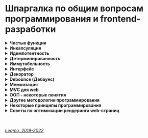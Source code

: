 <h1>Шпаргалка по общим вопросам программирования и frontend-разработки</h1>

[//]: # (Чистые функции)
<details><summary><b>Чистые функции</b></summary><p>

Детерминированная функция, которая не производит побочных эффектов.

Чистые функции — не меняют свои входные данные и предсказуемо возвращают один и тот же результат для одинаковых
аргументов.

Чистая функция:

- `идемпотента` - при повторении операции даст тот же эффект
- `детерминирована` - для одних и тех же данных всегда выдаёт тот же результат
- `иммутабельна` - неизменяема. Функция не меняет входящие данные. Делает копию, и работает уже с ней.
- без `сайд-эффектов` - без побочных эффектов. Например: какой-то внешний объект изменился, функция от него зависела, и
  при тех же входящих данных (которые мы напрямую передали при вызове функции) мы получили новый результат (т.к. она ещё
  взаимодействует с каким-то внешним объектом, который тоже меняется). Например, нельзя делать AJAX-запросы

**Почему важна `иммутабельность`**<br>
У нас ссылочный тип данных - функция изменит входящие данные, и они изменятся в объекте где хранятся (например объект в
памяти). Соответственно эти изменения могут вылезти где-то ещё. Один метод компонента случайно изменил данные, а другой
метод потом взял уже изменённые (хотя ему нужны были оригинальные)...

**Функция должна что-то возвращать**<br>
Функция не меняет никакие данные которые в ней пришли, и не меняет ничего во внешнем мире.<br>
Чтоб в такой функции был какой-то смысл - она должна что-то возвращать, делать return().

**Мутирующие и немутирующие методы**<br>
В JS особенно внимательно нужно относиться к массивам.<br>
Есть методы `мутирующие` и `немутирующие`.<br>

Примеры мутирующих методов:

- `push`
- `reverse`
- `splice`

Примеры немутирующих методов:

- `slice`

**Side-effect**<br>
Побочными эффектами называют любые взаимодействия с внешней средой. К ним относятся файловые операции, такие как запись
в файл, чтение файла, отправка или приём данных по сети и даже вывод в консоль.<br>
Кроме того, побочными эффектами считаются изменения внешних переменных (например, глобальных) и входных параметров в
случае, когда они передаются по ссылке.<br>
Побочные эффекты составляют одну из самых больших сложностей при разработке. Их наличие значительно затрудняет логику
кода и тестирование. Приводит к возникновению огромного числа ошибок. Только при работе с файлами количество возможных
ошибок измеряется сотней: начиная с того, что закончилось место на диске, заканчивая попыткой читать данные из
несуществующего файла. Для их предотвращения код обрастает большим числом проверок и защитных механизмов.<br>
Без побочных эффектов невозможно написать ни одной полезной программы. Какие бы важные вычисления она ни делала, их
результат должен быть как-то продемонстрирован. В самом простом случае его нужно вывести на экран, что автоматически
приводит нас к побочным эффектам. В реальных же приложениях, обычно, все сводится к взаимодействию с базой данных или
отправкой запросов по сети.<br>
Не существует способа избавиться от побочных эффектов совсем, но их влияние на программу можно минимизировать. Как
правило, в типичной программе побочных эффектов не так много по отношению к остальному коду, и происходят они лишь в
самом начале и в конце.<br> Например, программа, которая конвертирует файл из текстового формата в PDF, в идеале
выполняет ровно два побочных эффекта:

- Читает файл в самом начале работы программы.
- Записывает результат работы программы в новый файл.<br>
  Между этими двумя пунктами и происходит основная работа, которая содержит чистую алгоритмическую часть. Побочные
  эффекты в таком случае будут находиться только в верхнем слое приложения, а ядро, выполняющее основную работу,
  останется чистым от них.<br>
  Инкремент и декремент — единственные базовые арифметические операции в JS, которые обладают побочными эффектами (
  изменяют само значение в переменной). Именно поэтому с ними сложно работать в составных выражениях. Они могут
  приводить к таким сложноотлавливаемым ошибкам, что во многих языках вообще отказались от их введения (в Ruby и Python
  их нет). В JS стандарты кодирования предписывают их не использовать.

Примеры:

- Видоизменение входных параметров
- console.log
- HTTP вызовы (AJAX/fetch)
- Изменение в файловой системе
- Запросы DOM

**В ReactJS / Redux**<br>
Чистыми функциями должны быть:

- компоненты
- редьюсеры
- селекторы
<br>

Пример чистой функции

```js
function sum(a, b) {
    return a + b;
}
```    

Пример нечистой функции (записывает данные в свои же аргументы)
```js
function withdraw(account, amount) {
    account.total -= amount;
}
```

**Ссылки**

- [IT-Kamasutra #88 - pure function (чистая функция)](https://youtu.be/KU81NnNcjmw)
- [Hexlet - Чистые функции](https://ru.hexlet.io/courses/js-functions/lessons/pure-functions/theory_unit)
- Смотри также в разделе «[React — Компоненты. Компоненты = чистые функции](/Pages/JS/React.md)»

<br></p>
</details>

[//]: # (Инкапсуляция)
<details><summary><b>Инкапсуляция</b></summary><p>

Сокрытие лишних деталей.

<br></p>
</details>

[//]: # (Идемпотентность)
<details ><summary><b>Идемпотентность</b></summary><p>

Повторное применение операции к объекту дает тот же результат, что и первое.<br>
Свойство объекта или операции.

<br></p>
</details>

[//]: # (Детерминированность)
<details><summary><b>Детерминированность</b></summary><p>

Результат однозначно определяется исходными данными.<br>
Для одних и тех же исходных данных алгоритм выдаёт тот же результат.

<br></p>
</details>

[//]: # (Иммутабельность)
<details><summary><b>Иммутабельность</b></summary><p>

Неизменяемость.<br>
Функция не меняет входящие данные. Делает копию, и работает уже с ней.

<br></p>
</details>

[//]: # (Интерфейс)
<details><summary><b>Интерфейс</b></summary><p>

Как мы взаимодействуем с чем-то.<br>
Интерфейс объекта - какие свойства и методы у него есть.<br>
Интерфейс функции - её имя, какие параметры мы в неё передаём, какой ответ получаем...

<br></p>
</details>

[//]: # (Декоратор)
<details><summary><b>Декоратор</b></summary><p>

Микропаттерн оптимизации функции — позволяет добавить дополнительное поведение функции, не изменяя ее.

**Ссылки**
* [habr - Декораторы](https://habr.com/ru/post/60957/)

<br></p>
</details>

[//]: # (Debounce)
<details><summary><b>Debounce (Дебаунс)</b></summary><p>

"Декоратор" который возвращает обертку. Она откладывает вызов исходной функции на определенное время.<br>
Превращает несколько вызовов функции в течение определенного времени в один вызов.<br>
Причем задержка начинает заново отсчитываться с каждой новой попыткой вызова.

Возможны два варианта:
- Реальный вызов происходит только в случае, если с момента последней попытки прошло время, большее или равное задержке.
- Реальный вызов происходит сразу, а все остальные попытки вызова игнорируются, пока не пройдет время, большее или
  равное задержке, отсчитанной от времени последней попытки.

**Зачем?**<br>
Обычно debounce используют, если исходная функция вызывается чаще, чем это требуется.<br>
Например, DOM-события mousemove, resize, scroll генерируют очень частые вызовы обработчиков, поэтому в ряде случаев было
бы полезно обернуть такие обработчики в debounce.<br>
Другое применение – контроль пользовательского ввода текста: если при изменении поля INPUT требуется передавать на
сервер текущее введенное значение, это может создать большое количество однотипных запросов, особенно если пользователь
печатает очень быстро. В этом случае тоже весьма кстати будет ограничить число вызовов обработчика с помощью
debounce.<br>
Функция debounce крайне полезна, когда дело доходит до производительности обработчиков событий.

Ссылки:

* [habr - Декораторы](https://habr.com/ru/post/60957/)
* [Для чего нужна функция debounce и как она работает](http://gdrw.ru/reviews/tech/debounce-function-in-javascript)
* [learn.javascript.ru - реализация на js](https://learn.javascript.ru/task/debounce)
* [7 важных функций JavaScript](https://getinstance.info/articles/javascript/essential-javascript-functions/)

<br></p>
</details>

[//]: # (Мемоизация)
<details><summary><b>Мемоизация</b></summary><p>

Разновидность кэширования.<br>
Запоминаем предыдущие результаты вызова функции, и если вызывается снова - используем их из кэша

Для того чтобы функцию можно было подвергнуть мемоизации, она должна быть чистой, всегда возвращать одни и те же
значения в ответ на одни и те же аргументы.

Мемоизация — это компромисс между производительностью и потреблением памяти. Мемоизация хороша для функций, имеющих
сравнительно небольшой диапазон входных значений, что позволяет достаточно часто, при повторных вызовах функций,
задействовать значения, найденные ранее, не тратя на хранение данных слишком много памяти.

Может показаться, что собственные реализации мемоизации стоит применять, например, при обращениях к неким API из
браузерного кода. Однако, делать этого не нужно, так как браузер автоматически кэширует их, используя, в частности,
HTTP-кэш.

Если вы работаете с React/Redux, можете взглянуть на **reselect**. Тут используется селектор с мемоизацией. Это
позволяет
выполнять вычисления только в том случае, если в соответствующей части дерева состояний произошли изменения.

Пожалуй, лучше всего функции с мемоизацией показывают себя там, где выполняются сложные, ресурсоёмкие вычисления. Здесь
данная техника может значительно повысить производительность решения. Надо отметить, что нечто вроде вычисления
факториала или чисел Фибоначчи — это хорошие учебные примеры, но в реальном мире всё гораздо интереснее и сложнее.

**Ссылки**

- [https://habr.com/ru/company/ruvds/blog/332384/](https://habr.com/ru/company/ruvds/blog/332384/)

<br></p>
</details>

[//]: # (MVC для web)
<details><summary><b>MVC для web</b></summary><p>

`Model-View-Controller` (Модель-Вид-Контроллер)<br>
Конструкционный шаблон, архитектурный паттерн, концепция. 1979 г<br>
Описывает способ построения структуры приложения, сферы ответственности и взаимодействие каждой из частей в этой
структуре.

Основная идея: нужно чётко разделять ответственность за различное функционирование в наших приложениях.<br>
Делим приложение на 3 основных компонента, каждый отвечает за свои задачи.
Модификация каждого компонента может осуществляться независимо.

- `Model` - обработка данных и логика приложения
- `View` - представление данных пользователю (в любом формате). Пользовательский интерфейс
- `Controller` - обработка действий пользователя, вызов соответствующих ресурсов. Логика управления

Концепция стала популярна благодаря включению в две среды разработки: Struts и Ruby on Rails.

**Model**<br>
Для извлечения и манипуляций данными приложения.<br>
Данные и правила, которые используются для работы с данными.<br>
Содержит логику управления данными.

Только данные, которые должны быть обработаны в соответствии с правилами (дата не может указывать в будущее, e-mail
должен быть в определённом формате, имя не может быть длиннее Х символов, и так далее).

Даёт контроллеру представление данных, которые запросил пользователь (сообщение, страницу книги, фотоальбом, и тому
подобное). Модель данных будет одинаковой, вне зависимости от того, как мы хотим представлять их пользователю (таблицей,
списком...).

**View (Представление, Вид)**<br>
Отвечает за видимое пользователю отображение этих данных.
Применительно к web — формирует отдаваемый сервером браузеру пользователя HTML/CSS.

Обеспечивает различные способы представления данных, которые получены из модели.<br>
Это может быть шаблон, который заполняется данными. Может быть несколько различных view, и контроллер выбирает, какой
подходит наилучшим образом для текущей ситуации.

**Controller**<br>
Управляет всем этим оркестром. Содержит организационную логику.

Обеспечивает связь между пользователем и системой: контролирует ввод данных пользователем и использует модель и
представление для реализации необходимой реакции.

Контроллер может быть устроен так:

- основной котнтроллер - получает все запросы
- он вызывает другие контроллеры - для выполнения действий в зависимости от ситуации.

**Стандартная схема работы:**<br>

- Контроллер получает запрос
- Посылает команду Модели на работу с данными
- В зависимости от ответа Модели Контроллер решает - какое из Представлений вызвать для формирования итогового ответа на
  изначальный Запрос
- Представление по команде Контроллера меняет отображение информации на экране.
- Пользователь взаимодействует с Представлением (кликает по кнопке, например), и тем самым формирует новый запрос к
  Контроллеру

Веб приложение обычно состоит из набора контроллеров, моделей и видов.

**Модификации**<br>
Есть много модификаций шаблона MVC -HMVC (Hierarchical MVC) и другие

**MVC для React & Redux**<br>

- View = React компоненты без хуков и своего стейта.
- Model = State. Состояние, хранящееся в Redux Store
- Controller = Redux (Reducer, Action)

Другой вариант

- View = React
- Model = Redux
- Controller = React-redux. Обёртка, которая принимает стейт, диспатчит ActionCreators и т. При условии, что никаких "
  умных" компонент со своим стейтом и т.д.

[//]: # (todo: дополнить)

**Ссылки**

- [Концепция MVC для чайников](https://ruseller.com/lessons.php?id=666)
- [MVC для веб: проще некуда](https://habr.com/ru/post/181772/)
- [Habr - Честный MVC на React + Redux (2016)](https://habr.com/ru/company/developersoft/blog/305812/)

<br></p>
</details>

[//]: # (ООП - некоторые понятия)
<details><summary><b>ООП - некоторые понятия</b></summary><p>

**Объектно-ориентированное программирование (ООП)** — методология программирования, основанная на представлении
программы в виде совокупности объектов, каждый из которых является экземпляром определенного класса, а классы образуют
иерархию наследования.

**Базовые понятия**
- **Класс** - абстрактное описание автомобиля. Чертёж
- **Объект** - конкретная реализация автомобиля, данная машина
- **Свойства** - характеристики харакерные для всех машин. Количество колес, цвет, количество бензина...
- **Методы** - команды, на которые может реагировать машина. По сути функции, которые может вызывать каждый объект.
- **Геттеры и сеттеры** - спец. методы, для добавления/получения свойств объекта (чтоб не использовать приватные
  свойста)

**Базовые принципы ООП**

- **Наследование** — механизм, который позволяет описать новый класс на основе существующего (родительского). При этом
  свойства и функциональность родительского класса заимствуются новым классом. Нужно, прежде всего, для повторного
  использование кода. Cвойство системы, позволяющее описать новый класс на основе уже существующего с частично или
  полностью заимствующейся функциональностью. Класс, от которого производится наследование, называется базовым,
  родительским или суперклассом. Новый класс — потомком, наследником, дочерним или производным классом.
- **Абстракция** - выделение главных, наиболее значимых характеристик предмета и отбрасывание второстепенных. Для
  каждого объекта мы задаём минимальное количество методов, полей и описаний, которые позволят решить задачу. Чем меньше
  характеристик, тем лучше абстракция, но ключевые характеристики убирать нельзя.
- **Инкапсуляция** - ограничение доступа к данным и возможностям их изменения. Свойство системы, позволяющее объединить
  данные и методы, работающие с ними, в классе.
- **Полиморфизм** — возможность работать с несколькими типами так, будто это один и тот же тип. При этом поведение
  объектов будет разным в зависимости от типа, к которому они принадлежат. <br>
  Cвойство системы, позволяющее использовать объекты с одинаковым интерфейсом без информации о типе и внутренней
  структуре объекта.<br>
  Пример: реализуем в системе два разных класс, которые имеют метод getData - один с диска, другой из сети. При
  необходимости переключаем их. В других частях системы мы обращаемся к getData() и не думаем, как именно и откуда
  получаются данные — на этом уровне нам не важно. Интерфейс одинаковый, внутренняя релаизация разная<br>
  Способность обьекта использовать методы производного класса, который не существует на момент создания базового.

**Разные модели (подходы) ООП**
- Компонентно-ориентированное программирование
- Прототипно-ориентированное программирование
- Агентно-ориентированное программирование

**Шаблоны проектирования "банды четрыёх" GoF**

- [Шпаргалка по шаблонам проектирования](https://habr.com/ru/post/210288/)
- [Шаблоны проектирования](Pattern.md)

**Принципы SOLID**
  <details>
    <summary>S: Single Responsibility Principle (<b>Принцип единственной ответственности</b>)</summary>
      Каждый класс должен решать лишь одну задачу.
  </details>

[//]: # (Open-Closed Principle)
<details><summary>O: Open-Closed Principle (<b>Принцип открытости-закрытости</b>).</summary>
Программные сущности (классы, модули, функции) должны быть открыты для расширения, но не для модификации.
</details>

[//]: # (Liskov Substitution Principle )
<details><summary>L: Liskov Substitution Principle (<b>Принцип подстановки Барбары Лисков</b>).</summary>
Необходимо, чтобы подклассы могли бы служить заменой для своих суперклассов.<br>
Классы-наследники могли бы использоваться вместо родительских классов, от которых они образованы, не нарушая работу программы. Если оказывается, что в коде проверяется тип класса, значит принцип подстановки нарушается.
</details>

[//]: # (Interface Segregation Principle )
<details><summary>I: Interface Segregation Principle (<b>Принцип разделения интерфейса</b>).</summary>
  Создавайте узкоспециализированные интерфейсы, предназначенные для конкретного клиента. 
  Клиенты не должны зависеть от интерфейсов, которые они не используют.
</details>

[//]: # (Dependency Inversion Principle)
<details><summary>D: Dependency Inversion Principle (<b>Принцип инверсии зависимостей</b>).</summary>
Объектом зависимости должна быть абстракция, а не что-то конкретное.<br>
Модули верхних уровней не должны зависеть от модулей нижних уровней. Оба типа модулей должны зависеть от абстракций.<br>
Абстракции не должны зависеть от деталей. Детали должны зависеть от абстракций.<br>
</details>

**Ссылки**

- [code.mu - на пальцах](http://code.mu/books/javascript/oop/)
- [code.mu - тоже на пальцах](http://code.mu/books/php/oop/osnovy-raboty-s-objektno-orientirovannym-programmirovaniem-v-php-1.html)
- [habr - на пальцах 1](https://habr.com/ru/post/87205/)
- [habr - на пальцах 2](https://habr.com/ru/post/87119/)
- [Что такое ООП в паре слов](https://javarush.ru/groups/posts/1966-principih-obhhektno-orientirovannogo-programmirovanija)
- [habr - Понимание ООП в JS](https://habr.com/ru/company/enterra/blog/153365/)
- [MDN](https://developer.mozilla.org/ru/docs/Web/JavaScript/Guide/Details_of_the_Object_Model)
- [Википедия - парадигмы программирования](https://ru.wikipedia.org/wiki/%D0%9F%D0%B0%D1%80%D0%B0%D0%B4%D0%B8%D0%B3%D0%BC%D0%B0_%D0%BF%D1%80%D0%BE%D0%B3%D1%80%D0%B0%D0%BC%D0%BC%D0%B8%D1%80%D0%BE%D0%B2%D0%B0%D0%BD%D0%B8%D1%8F)
- [YouTube - Ментальное программирование](https://www.youtube.com/watch?v=EEq1wdM2M2w)

<br></p>
</details>

[//]: # (Другие методологии программирования)
<details><summary><b>Другие методологии программирования</b></summary><p>

- **императивное** - вычисления описываются в виде инструкций, шаг за шагом изменяющих состояние программы.
- **декларативное** - описываем не поведение, а состояния компонентов (в зависимости от разных данных) + переключаемся
  между этими состояниями.
- **структурное** - декомпозиция. По-прежнему оперируем состоянием и инструкциями, однако вводится понятие составной
  инструкции (блока), инструкций ветвления и цикла.
  - **процедурное** - исходная задача разбивается на меньшие (с помощью процедур) и это происходит до тех пор, пока решение всех конкретных процедур не окажется тривиальным.
  - **модульное** - разделение функциональности на законченные блоки. Программа описанная в стиле модульного программирования — это набор модулей. Что внутри, классы, императивный код или чистые функции — не важно. Благодаря модулям впервые в программировании появилась серьезная инкапсуляция — возможно использовать какие-либо сущности внутри модуля, но не показывать их внешнему миру.
  - **функциональное** - всё есть чистая функция, даже числа. Важно "отсутсвие состояния"
  - **обобщённое** - разделение на шаблоны
  - **реактивное** - ориентированное на потоки данных и распространение изменений. Должна существовать возможность легко выражать статические и динамические потоки данных, а также нижележащая модель исполнения должна автоматически распространять изменения благодаря потоку данных.
  - всякие экзотические - автоматное, аппликативное, аспект/агент/компонент-ориентированное...<br> 
  Немного подробнее: [«Забытые» парадигмы программирования](https://habr.com/ru/post/223253/)
  ...

  **Ссылки**
  - [Википедия - парадигмы программирования](https://ru.wikipedia.org/wiki/%D0%9F%D0%B0%D1%80%D0%B0%D0%B4%D0%B8%D0%B3%D0%BC%D0%B0_%D0%BF%D1%80%D0%BE%D0%B3%D1%80%D0%B0%D0%BC%D0%BC%D0%B8%D1%80%D0%BE%D0%B2%D0%B0%D0%BD%D0%B8%D1%8F)  

<br></p>
</details>

[//]: # (Некоторые принципы программирования)
<details><summary><b>Некоторые принципы программирования</b></summary><p>

- `DRY` - Don't repeat yourself (Не повторяйся)
- `KISS` - Keep it simple, stupid (Делай проще, тупица)
- `YAGNI` - You aren't gonna need it (Вам это не понадобится)
- `SOLID`
    - (см выше - ООП)
    - Single Responsibility Principle («Принцип единой ответственности», SRP)
    - Open-Closed Principle («Принцип открытости-закрытости», OCP)
    - Liskov Substitution Principle («Принцип подстановки Барбары Лисков», LSP)
    - Interface Segregation Principle («Принцип разделения интерфейса», ISP)
    - Dependency Inversion Principle («Принцип инверсии зависимостей», DIP)
- `GRASP` - Gneral responsibility assignment software patterns (общие шаблоны распределения ответственностей, паттерны
  проектирования) ООП
    - Информационный эксперт (Information Expert)
    - Создатель (Creator)
    - Контроллер (Controller)
    - Слабое зацепление (Low Coupling)
    - Высокая связность (High Cohesion)
    - Полиморфизм (Polymorphism)
    - Чистое изготовление (Pure Fabrication)
    - Перенаправление (Indirection)
    - Устойчивость к изменениям (Protected Variations)
- `CQS` - Command-query Separation (Разделение ответственности команд и запросов)
- `Law of Demeter` - Закон Деметры (см ООП)
- `SLAP` - Single level of Abstraction Principle (Принцип единого уровня абстракций)

**Интересные идеи на тему**

- [YouTube - Ментальное программирование](https://www.youtube.com/watch?v=EEq1wdM2M2w)

**Некоторые принципы Объектно Ориентированнаого Дизайна**

- **Закон Деметры** (англ. Law of Demeter, LoD) - каждый программный модуль:
    - должен обладать ограниченным знанием о других модулях: знать о модулях, которые имеют «непосредственное» отношение
      к этому модулю.
    - должен взаимодействовать только с известными ему модулями «друзьями», не взаимодействовать с незнакомцами.
    - обращаться только к непосредственным «друзьям».
      **Ссылки**
    - [habr](https://habr.com/ru/post/319652/)
    - [wikipedia](https://ru.wikipedia.org/wiki/%D0%97%D0%B0%D0%BA%D0%BE%D0%BD_%D0%94%D0%B5%D0%BC%D0%B5%D1%82%D1%80%D1%8B)
- **GRASP** (general responsibility assignment software patterns) — общие шаблоны распределения ответственностей
    - Ответственность должна быть назначена тому, кто владеет максимумом необходимой информации для исполнения.
      Постоянно используешь в объекте какой-то внешний метод? Скорее всего, этот метод должен быть в этом объекте
    - высокое сцепление - код выполняющий одну задачу, должне быть в одном месте
    - низкая связность - модули не должны зависеть друг от друга (если они ссылаются друг на друга - это то же самое что у вас один большой модуль)
    - ... (всего 9 принципов)
    - [Wikipedia](https://ru.wikipedia.org/wiki/GRASP)
  - **CQS** (Command Query Separation)
    - метод должен быть либо командой, выполняющей какое-то действие, либо запросом, возвращающим данные, но не одновременно. 
    - Другими словами, задавание вопроса не должно менять ответ. 
    - Более формально, возвращать значение можно только чистым, не имеющим побочных эффектов методам. Следует отметить, что строгое соблюдение этого принципа делает невозможным отслеживание количества вызовов запросов.
    - Другими словами: если я спрашиваю у объекта "Ты админ?", он должен вернуть только tru или false. И не должен
      внутри заниматься изменением состояния
    - [Wikipediz](https://ru.wikipedia.org/wiki/CQRS)
    - **Single level of Abstraction** (один уровень абстракции)
      - Каждый метод должен быть написан на одном уровне абстракции.
      - [Single level of abstraction (en)](https://medium.com/@yukas/single-level-of-abstraction-1e2bb6a645d7)

  См видео "[Ментальное программирование](https://www.youtube.com/watch?v=EEq1wdM2M2w)"

<br></p>
</details>

[//]: # (Советы по оптимизации рендеринга web-страниц)
<details><summary><b>Советы по оптимизации рендеринга web-страниц</b></summary><p>

**Оптимизация производительности рендеринга**

Если вы хотите оптимизировать своё приложение с учётом особенностей рендеринга страниц, существует пять основных
областей, которые вы можете контролировать, и на которые нужно обратить внимание.

- **JavaScript**. В предыдущих материалах этой серии мы рассказывали о том, как писать оптимизированный JS-код, не
  блокирующий пользовательский интерфейс, эффективно использующий память и реализующий другие полезные техники. Когда
  речь идёт о рендеринге, нам нужно учитывать то, как JS-код будет взаимодействовать с элементами DOM на странице.
  JavaScript может вносить множество изменений в пользовательский интерфейс, особенно если речь идёт об одностраничных
  приложениях.
- **Вычисление стилей**. Это — процесс определения того, какое CSS-правило применяется к конкретному элементу с учётом
  соответствующих этому элементу селекторов. После определения правил осуществляется их применение и вычисление
  итогового стиля для каждого элемента.
- **Формирование макета страницы**. После того, как браузер узнает о том, какие стили применяются к элементу, он может
  приступить к вычислению того, как много места на экране займёт этот элемент, и к нахождению его позиции. Модель макета
  веб-страницы указывает на то, что одни элементы могут влиять на другие элементы. Например, ширина элемента <body>
  может влиять на ширину дочерних элементов, и так далее. Всё это означает, что процесс формирования макета — это
  задача, требующая интенсивных вычислений. Кроме того, вывод элементов выполняется на множество слоёв.
- **Отрисовка**. Именно здесь выполняется преобразование всего, что было вычислено ранее, в пиксели, выводимые на экран.
  Этот процесс включает в себя вывод текста, цветов, изображений, границ, теней, и так далее. Речь идёт о каждой видимой
  части каждого элемента.
- **Компоновка**. Так как части страницы вполне могут быть выведены на различных слоях, их требуется совместить в едином
  окне в нужном порядке, что приведёт к правильному выводу страницы. Это очень важно, особенно — для перекрывающихся
  элементов.

**Оптимизация JS-кода**

JavaScript-код часто приводит к изменению того, что можно наблюдать в браузере. Особенно это актуально для
одностраничных приложений. Вот несколько советов, касающихся оптимизации JS для улучшения процесса рендеринга страниц.

- Избегайте использования функций setTimeout() и setInterval() для обновления внешнего вида элементов страниц. Эти
  функции вызывают коллбэк в некоторый момент формирования кадра, возможно, в самом конце. Нам же нужно вызвать команду,
  приводящую к визуальным изменениям, в начале кадра, и не пропустить его.
- Переносите длительные вычисления в веб-воркеры.
- Используйте для выполнения изменений в DOM микро-задачи, разбитые на несколько кадров. Этим следует пользоваться
  тогда, когда задача нуждается в доступе к DOM, а доступ к DOM, из веб-воркера, например, получить нельзя. Это
  означает, что большую задачу нужно разбить на более мелкие и выполнять их внутри requestAnimationFrame, setTimeout,
  или setInterval, в зависимости от особенностей задачи.

**Оптимизация CSS**

Модификация DOM путём добавления и удаления элементов, изменения атрибутов и других подобных действий приведёт к тому,
что браузеру придётся пересчитать стили элементов, и, во многих случаях, макет всей страницы, или, по крайней мере,
некоторой её части. Для оптимизации процесса рендеринга страницы учитывайте следующее.

- Уменьшите сложность селекторов. Использование сложных селекторов может привести к тому, что работа с ними займёт более
  50% времени, необходимого для вычисления стилей элемента, остальное время уйдёт на конструирование самого стиля.
- Уменьшите число элементов, для которых нужно выполнять вычисление стилей. То есть, лучше, если изменение стиля будет
  направлено на несколько элементов, а не на всю страницу.

**Оптимизация макета**

Пересчёт макета страницы может требовать серьёзных системных ресурсов. Для оптимизации этого процесса примите во
внимание следующее.

- Уменьшите число ситуаций, приводящих к пересчёту макета. Когда вы меняете стили, браузер выясняет, требуется ли
  пересчёт макета для отражения этих изменений. Изменения свойств, таких, как ширина, высота, или позиция элемента (в
  целом, речь идёт о геометрических характеристиках элементов), требуют изменения макета. Поэтому, без крайней
  необходимости, не меняйте подобные свойства.
- Всегда, когда это возможно, используйте модель flexbox вместо более старых моделей создания макетов. Эта модель
  работает быстрее, чем другие, что может дать значительный прирост производительности.
- Избегайте модели работы с документом, предусматривающей периодическое изменение параметров элементов и их последующее
  считывание. В JavaScript доступны параметры элементов DOM (вроде offsetHeight или offsetWidth) из предыдущего кадра.
  Считывание этих параметров проблем не вызывает. Однако, если вы, до чтения подобных параметров, меняете стиль
  элемента (например, динамически добавляя к нему какой-то CSS-класс), браузеру потребуется потратить немало ресурсов
  для того, чтобы применить изменения стиля, создать макет и возвратить в программу нужные данные. Это может замедлить
  программу, подобного стоит избегать всегда, когда это возможно.

**Оптимизация отрисовки**

Часто эта задача отнимает больше всего времени, поэтому важно избегать ситуаций, приводящих к перерисовке страницы. Вот
что здесь можно сделать.

- Изменение любого свойства, за исключений трансформаций и изменений прозрачности, приводит к перерисовке. Используйте
  эти возможности умеренно.
- Если ваши действия вызвали пересчёт макета, это приводит и к вызову перерисовки страницы, так как изменения
  геометрических параметров элемента ведут и к его визуальным изменениям.
- Уменьшайте области страниц, которые необходимо перерисовывать, грамотно управляя расположением слоёв и анимацией.

**Оптимизация производительности анимаций**

Как и за всё остальное в этом мире, за анимацию надо платить. При этом анимирование некоторых свойств обходится
«дешевле», чем анимирование других. Например, анимирование свойств width и height элемента приводит к изменению его
геометрии и может привести к тому, что другие элементы на странице переместятся или изменят размер. Этот процесс
называется формированием макета страницы. Об этом мы говорили в одном из предыдущих материалов.

В целом, следует избегать анимации свойств элементов, которые вызывают изменение макета страницы или её перерисовку. Для
большинства современных браузеров это означает ограничение анимациями opacity и transform.

**Ссылки**

- [Как работает JS: движки рендеринга веб-страниц и советы по оптимизации их производительности](https://habr.com/ru/company/ruvds/blog/351802/)

<br></p>
</details>

<br>
<br>

*[Legmo, 2019-2022](https://github.com/Legmo/notes/)*